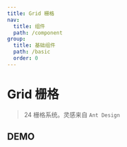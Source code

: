 ```yaml
---
title: Grid 栅格
nav:
  title: 组件
  path: /component
group:
  title: 基础组件
  path: /basic
  order: 0
---
```


# Grid 栅格

> 24 栅格系统。灵感来自 `Ant Design`

## DEMO

<code defaultShowCode src="./__fixtures__/doc.tsx"></code>

<API src="./row.tsx"></API>

<API src="./col.tsx"></API>
